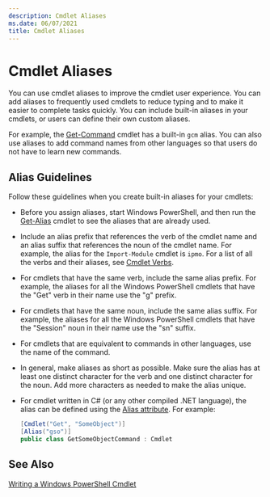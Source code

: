 ```yaml
---
description: Cmdlet Aliases
ms.date: 06/07/2021
title: Cmdlet Aliases
---
```

# Cmdlet Aliases

You can use cmdlet aliases to improve the cmdlet user experience. You can add aliases to frequently
used cmdlets to reduce typing and to make it easier to complete tasks quickly. You can include
built-in aliases in your cmdlets, or users can define their own custom aliases.

For example, the [Get-Command](/powershell/module/microsoft.powershell.core/get-command) cmdlet has
a built-in `gcm` alias. You can also use aliases to add command names from other languages so that
users do not have to learn new commands.

## Alias Guidelines

Follow these guidelines when you create built-in aliases for your cmdlets:

- Before you assign aliases, start Windows PowerShell, and then run the
  [Get-Alias](/powershell/module/Microsoft.PowerShell.Utility/Get-Alias) cmdlet to see the aliases
  that are already used.

- Include an alias prefix that references the verb of the cmdlet name and an alias suffix that
  references the noun of the cmdlet name. For example, the alias for the `Import-Module` cmdlet is
  `ipmo`. For a list of all the verbs and their aliases, see
  [Cmdlet Verbs](./approved-verbs-for-windows-powershell-commands.md).

- For cmdlets that have the same verb, include the same alias prefix. For example, the aliases for
  all the Windows PowerShell cmdlets that have the "Get" verb in their name use the "g" prefix.

- For cmdlets that have the same noun, include the same alias suffix. For example, the aliases for
  all the Windows PowerShell cmdlets that have the "Session" noun in their name use the "sn" suffix.

- For cmdlets that are equivalent to commands in other languages, use the name of the command.

- In general, make aliases as short as possible. Make sure the alias has at least one distinct
  character for the verb and one distinct character for the noun. Add more characters as needed to
  make the alias unique.

- For cmdlet written in C# (or any other compiled .NET language), the alias can be defined using the
  [Alias attribute](alias-attribute-declaration.md). For example:

  ```csharp
  [Cmdlet("Get", "SomeObject")]
  [Alias("gso")]
  public class GetSomeObjectCommand : Cmdlet
  ```

## See Also

[Writing a Windows PowerShell Cmdlet](./writing-a-windows-powershell-cmdlet.md)
